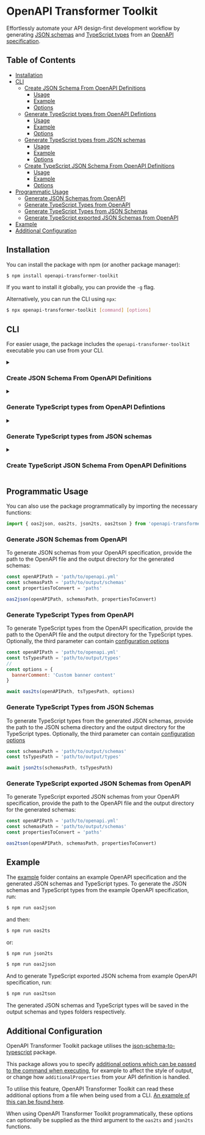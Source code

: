 # OpenAPI Transformer Toolkit

Effortlessly automate your API design-first development workflow by generating [JSON schemas](https://json-schema.org/) and [TypeScript types](https://www.typescriptlang.org/) from an [OpenAPI specification](https://spec.openapis.org/oas/v3.1.0).

## Table of Contents

* [Installation](#installation)
* [CLI](#cli)
  * [Create JSON Schema From OpenAPI Definitions](#create-json-schema-from-openapi-definitions)
    * [Usage](#usage)
    * [Example](#example)
    * [Options](#options)
  * [Generate TypeScript types from OpenAPI Defintions](#generate-typescript-types-from-openapi-defintions)
    * [Usage](#usage-1)
    * [Example](#example-1)
    * [Options](#options-1)
  * [Generate TypeScript types from JSON schemas](#generate-typescript-types-from-json-schemas)
    * [Usage](#usage-2)
    * [Example](#example-2)
    * [Options](#options-2)
  * [Create TypeScript JSON Schema From OpenAPI Definitions](#create-typescript-json-schema-from-openapi-definitions)
    * [Usage](#usage-3)
    * [Example](#example-3)
    * [Options](#options-3)
* [Programmatic Usage](#programmatic-usage)
  * [Generate JSON Schemas from OpenAPI](#generate-json-schemas-from-openapi)
  * [Generate TypeScript Types from OpenAPI](#generate-typescript-types-from-openapi)
  * [Generate TypeScript Types from JSON Schemas](#generate-typescript-types-from-json-schemas-1)
  * [Generate TypeScript exported JSON Schemas from OpenAPI](#generate-typescript-exported-json-schemas-from-openapi)
* [Example](#example-4)
* [Additional Configuration](#additional-configuration)

## Installation

You can install the package with npm (or another package manager):

```sh
$ npm install openapi-transformer-toolkit
```

If you want to install it globally, you can provide the `-g` flag.

Alternatively, you can run the CLI using `npx`:

```sh
$ npx openapi-transformer-toolkit [command] [options]
```

## CLI

For easier usage, the package includes the `openapi-transformer-toolkit` executable you can use from your CLI.

<details>
<summary>

### Create JSON Schema From OpenAPI Definitions

</summary>

Using the `oas2json` command you can create JSON schema records from OpenAPI definitions.

#### Usage

```sh
openapi-transformer-toolkit oas2json [options]
```

#### Example

```sh
$ openapi-transformer-toolkit oas2json -i ./openapi.yml -o ./schemas -p paths
```

#### Options

```
-i, --input <string>       Specify the path to the OpenAPI file
-o, --output <string>      Specify the path to the folder where you wish to output the schemas
-p, --properties <string>  Specify the properties/definitions in the OpenAPI file to convert in a comma-separated list (optional)
-h, --help                 Display help for command
```

</details>

<details>
<summary>

### Generate TypeScript types from OpenAPI Defintions

</summary>

Using the `oas2ts` command you can create TypeScript types from your OpenAPI definitions.

#### Usage

```sh
openapi-transformer-toolkit oas2ts [options]
```

#### Example

```sh
$ openapi-transformer-toolkit oas2ts -i ./openapi.yml -o ./types
```

```sh
$ openapi-transformer-toolkit oas2ts -i ./openapi.yml -o ./types -c ./config.json
```

#### Options

```
-i, --input <string>     Path to the OpenAPI file
-o, --output <string>    Path to the folder where to output the TypeScript types
-c, --config <string>    Path to the JSON/JS config file
-h, --help               Display help for command
```

See [Additional Configuration](#additional-configuration) for the `-c, --config` option.

</details>

<details>
<summary>

### Generate TypeScript types from JSON schemas

</summary>

Using the `json2ts` command you can create TypeScript types from your JSON Schema definitions.

#### Usage

```sh
openapi-transformer-toolkit json2ts [options]
```

#### Example

```sh
$ openapi-transformer-toolkit json2ts -i ./schemas -o ./types
```

```sh
$ openapi-transformer-toolkit json2ts -i ./schemas -o ./types -c ./config.json
```

#### Options

```
-i, --input <string>        Path to the JSON schemas folder
-o, --output <string>       Path to the folder where to output the TS files
-c, --config <string>       Path to the JSON/JS config file
-h, --help                  Display help for command
```

See [Additional Configuration](#additional-configuration) for the `-c, --config` option.

</details>

<details>
<summary>

### Create TypeScript JSON Schema From OpenAPI Definitions

</summary>

Using the `oas2tson` command you can create Typescript exported JSON schema records from OpenAPI definitions.

#### Usage

```sh
openapi-transformer-toolkit oas2tson [options]
```

#### Example

```sh
$ openapi-transformer-toolkit oas2tson -i ./openapi.yml -o ./schemas -p paths
```

#### Options

```
-i, --input <string>       Specify the path to the OpenAPI file
-o, --output <string>      Specify the path to the folder where you wish to output the schemas
-p, --properties <string>  Specify the properties/definitions in the OpenAPI file to convert in a comma-separated list (optional)
-h, --help                 Display help for command
```

#### Notes

`oas2tson` fails processing `components.securitySchemes` because the `type` for a security scheme is not a valid TypeScript
or JavaScript type.

The `-p` option identifies OpenAPI keywords for which you want TSON files. `oas2tson` always adds `components.schemas`.
For example, `-p components.headers,components.responses,paths` will write files for `#/components/headers/*`,
`#/components/responses/*`, `paths/*`, and `#/components/schemas`.

`oas2tson` prefixes file names for all keywords except `components.schemas` with the last-node keyword for the file. For example,
`paths__pet.ts` (`paths`), `responses_Pet.ts` (`components.responses`) and `Pet.ts` (`components.schemas`). The prefix avoids
file name collisions for `paths/pet`, `components/schemas/Pet`, and `components/responses/Pet`. This pattern adjusts `oas2json`'s
path naming pattern to get valid JavaScript/TypeScript names.

The output for `-p paths` is not a valid Fastify route schema. Fastify users will find it easier to define queries, path parameters,
and other parts of the request in `components/schemas` and build route schemas from those parts. You can use the schemas to define
`components/parameters`, etc., for your paths, but `components/parameters` may not be compatible with Fastify's route schemas if you're
using strict-mode `ajv`.

If you lint your OpenAPI spec, OpenAPI 3.1 removes the `nullable` keyword in favor of one of the patterns shown below.
`openapi-schema-to-json-schema` fails for the type array option, even though the type it generates and says is invalid is the type
it produces for `nullable: true`. If you're using OpenAPI 3.1, choose the `oneOf` option. See
https://github.com/OAI/OpenAPI-Specification/issues/3148 for discussion of nullable in OpenAPI 3.1.

```yaml
# Type array
type:
- string
- 'null'

# oneOf
oneOf:
  - type: string
  - type: null
```

</details>

## Programmatic Usage

You can also use the package programmatically by importing the necessary functions:

```javascript
import { oas2json, oas2ts, json2ts, oas2tson } from 'openapi-transformer-toolkit'
```

### Generate JSON Schemas from OpenAPI

To generate JSON schemas from your OpenAPI specification, provide the path to the OpenAPI file and the output directory for the generated schemas:

```javascript
const openAPIPath = 'path/to/openapi.yml'
const schemasPath = 'path/to/output/schemas'
const propertiesToConvert = 'paths'

oas2json(openAPIPath, schemasPath, propertiesToConvert)
```

### Generate TypeScript Types from OpenAPI

To generate TypeScript types from the OpenAPI specification, provide the path to the OpenAPI file and the output directory for the TypeScript types. Optionally, the third parameter can contain [configuration options](#additional-configuration)

```javascript
const openAPIPath = 'path/to/openapi.yml'
const tsTypesPath = 'path/to/output/types'
//
const options = {
  bannerComment: 'Custom banner content'
}

await oas2ts(openAPIPath, tsTypesPath, options)
```

### Generate TypeScript Types from JSON Schemas

To generate TypeScript types from the generated JSON schemas, provide the path to the JSON schema directory and the output directory for the TypeScript types. Optionally, the third parameter can contain [configuration options](#additional-configuration)

```javascript
const schemasPath = 'path/to/output/schemas'
const tsTypesPath = 'path/to/output/types'

await json2ts(schemasPath, tsTypesPath)
```

### Generate TypeScript exported JSON Schemas from OpenAPI

To generate TypeScript exported JSON schemas from your OpenAPI specification, provide the path to the OpenAPI file and the output directory for the generated schemas:

```javascript
const openAPIPath = 'path/to/openapi.yml'
const schemasPath = 'path/to/output/schemas'
const propertiesToConvert = 'paths'

oas2tson(openAPIPath, schemasPath, propertiesToConvert)
```

## Example

The [example](./example) folder contains an example OpenAPI specification and the generated JSON schemas and TypeScript types. To generate the JSON schemas and TypeScript types from the example OpenAPI specification, run:

```sh
$ npm run oas2json
```

and then:

```sh
$ npm run oas2ts
```

or:

```sh
$ npm run json2ts
```

```sh
$ npm run oas2json
```

And to generate TypeScript exported JSON schema from example OpenAPI specification, run:

```sh
$ npm run oas2tson
```

The generated JSON schemas and TypeScript types will be saved in the output schemas and types folders respectively.

## Additional Configuration

OpenAPI Transformer Toolkit package utilises the [json-schema-to-typescript](https://www.npmjs.com/package/json-schema-to-typescript) package.

This package allows you to specify [additional options which can be passed to the command when executing](https://www.npmjs.com/package/json-schema-to-typescript#user-content-options), for example to affect the style of output, or change how `additionalProperties` from your API definition is handled.

To utilise this feature, OpenAPI Transformer Toolkit can read these additional options from a file when being used from a CLI. [An example of this can be found here](https://github.com/nearform/openapi-transformer-toolkit/blob/master/example/json-schema-to-typescript-config.json).

When using OpenAPI Transformer Toolkit programmatically, these options can optionally be supplied as the third argument to the `oas2ts` and `json2ts` functions.
